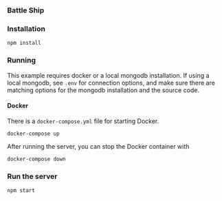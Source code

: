 ### Battle Ship

### Installation


`npm install`

### Running

This example requires docker or a local mongodb installation.  If using a local mongodb, see `.env` for connection options, and make sure there are matching options for the mongodb installation and the source code.

#### Docker

There is a `docker-compose.yml` file for starting Docker.

`docker-compose up`

After running the server, you can stop the Docker container with

`docker-compose down`

### Run the server

`npm start`
